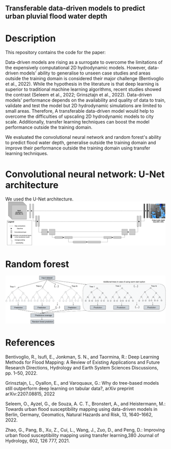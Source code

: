 ## Transferable data-driven models to predict urban pluvial flood water depth

# Description

This repository contains the code for the paper:

Data-driven models are rising as a surrogate to overcome the limitations of the expensively computational 2D hydrodynamic models. However, data-driven models' ability to generalise to unseen case studies and areas outside the training domain is considered their major challenge (Bentivoglio et al., 2022). While the hypothesis in the literature is that deep learning is superior to traditional machine learning algorithms, recent studies showed the contrast (Seleem et al., 2022; Grinsztajn et al., 2022). Data-driven models' performance depends on the availability and quality of data to train, validate and test the model but 2D hydrodynamic simulations are limited to small areas. Therefore, A transferable data-driven model would help to overcome the difficulties of upscaling 2D hydrodynamic models to city scale. Additionally, transfer learning techniques can boost the model performance outside the training domain.     

We evaluated the convolutional neural network and random forest's ability to predict flood water depth, generalise outside the training domain and improve their performance outside the training domain using transfer learning techniques.

# Convolutional neural network: U-Net architecture
We used the U-Net architecture.  
![U_net_architecture_2](U_net_architecture_2.png)

# Random forest
![random](random.png)


# References

Bentivoglio, R., Isufi, E., Jonkman, S. N., and Taormina, R.: Deep Learning Methods for Flood Mapping: A Review of Existing Applications
and Future Research Directions, Hydrology and Earth System Sciences Discussions, pp. 1–50, 2022.

Grinsztajn, L., Oyallon, E., and Varoquaux, G.: Why do tree-based models still outperform deep learning on tabular data?, arXiv preprint
arXiv:2207.08815, 2022

Seleem, O., Ayzel, G., de Souza, A. C. T., Bronstert, A., and Heistermann, M.: Towards urban flood susceptibility mapping using data-driven
models in Berlin, Germany, Geomatics, Natural Hazards and Risk, 13, 1640–1662, 2022.

Zhao, G., Pang, B., Xu, Z., Cui, L., Wang, J., Zuo, D., and Peng, D.: Improving urban flood susceptibility mapping using transfer learning,380
Journal of Hydrology, 602, 126 777, 2021.
